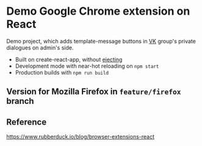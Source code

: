 # Demo Google Chrome extension on React

Demo project, which adds template-message buttons in [VK](https://vk.com/) group's private dialogues on admin's side.

- Built on create-react-app, without [ejecting](https://github.com/facebook/create-react-app/blob/master/packages/react-scripts/template/README.md#npm-run-eject)
- Development mode with near-hot reloading on `npm start`
- Production builds with `npm run build`

## Version for Mozilla Firefox in `feature/firefox` branch

## Reference
https://www.rubberduck.io/blog/browser-extensions-react
